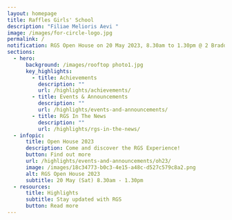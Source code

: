 ```yaml
---
layout: homepage
title: Raffles Girls' School
description: "Filiae Melioris Aevi "
image: /images/for-circle-logo.jpg
permalink: /
notification: RGS Open House on 20 May 2023, 8.30am to 1.30pm @ 2 Braddell Rise
sections:
  - hero:
      background: /images/rooftop photo1.jpg
      key_highlights:
        - title: Achievements
          description: ""
          url: /highlights/achievements/
        - title: Events & Announcements
          description: ""
          url: /highlights/events-and-announcements/
        - title: RGS In The News
          description: ""
          url: /highlights/rgs-in-the-news/
  - infopic:
      title: Open House 2023
      description: Come and discover the RGS Experience!
      button: Find out more
      url: /highlights/events-and-announcements/oh23/
      image: /images/18c34773-b0c3-4e15-a48c-d527c579c8a2.png
      alt: RGS Open House 2023
      subtitle: 20 May (Sat) 8.30am - 1.30pm
  - resources:
      title: Highlights
      subtitle: Stay updated with RGS
      button: Read more
---
```

